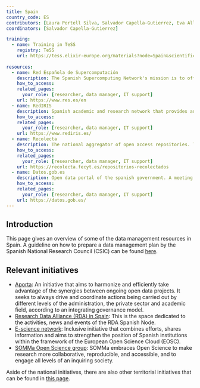 ```yaml
---
title: Spain
country_code: ES
contributors: [Laura Portell Silva, Salvador Capella-Gutierrez, Eva Alloza]
coordinators: [Salvador Capella-Gutierrez]

training:
  - name: Training in TeSS
    registry: TeSS
    url: https://tess.elixir-europe.org/materials?node=Spain&scientific_topics=Data+management
    
resources:
  - name: Red Española de Supercomputación
    description: The Spanish Supercomputing Network's mission is to offer the resources and services of supercomputing and data management necessary for the development of innovative and high-quality scientific and technological projects, through competitive calls based on the scientific excellence of the projects to be developed.
    how_to_access: 
    related_pages:
      your_role: [researcher, data manager, IT support]
    url: https://www.res.es/en
  - name: RedIRIS
    description: Spanish academic and research network that provides advanced communication services to the scientific community and national universities.
    how_to_access: 
    related_pages:
      your_role: [researcher, data manager, IT support]
    url: https://www.rediris.es/
  - name: Recolecta
    description: The national aggregator of open access repositories. This platform brings together all the Spanish digital infrastructures in which open access research results are published and / or deposited.
    how_to_access: 
    related_pages:
      your_role: [researcher, data manager, IT support]
    url: https://recolecta.fecyt.es/repositorios-recolectados 
  - name: Datos.gob.es
    description: Open data portal of the spanish government. A meeting point for the various actors that make up the open data ecosystem.
    how_to_access: 
    related_pages:
      your_role: [researcher, data manager, IT support]
    url: https://datos.gob.es/
---
```


## Introduction 

This page gives an overview of some of the data management resources in Spain. A guideline on how to prepare a data management plan by the Spanish National Research Council (CSIC) can be found [here](https://digital.csic.es/dc/politicas/preparacion-planes-gestion-datos.jsp).

## Relevant initiatives

- [Aporta](https://datos.gob.es/es/acerca-de-la-iniciativa-aporta): An initiative that aims to harmonize and efficiently take advantage of the synergies between ongoing open data projects. It seeks to always drive and coordinate actions being carried out by different levels of the administration, the private sector and academic field, according to an integrating governance model.
- [Research Data Alliance (RDA) in Spain](https://www.rd-alliance.org/groups/rda-spain): This is the space dedicated to the activities, news and events of the RDA Spanish Node.
- [E-science network](https://www.e-ciencia.es/): Inclusive initiative that combines efforts, shares information and aims to strengthen the position of Spanish institutions within the framework of the European Open Science Cloud (EOSC).
- [SOMMa Open Science group](https://www.somma.es/research/open-science): SOMMa embraces Open Science to make research more collaborative, reproducible, and accessible, and to engage all levels of an inquiring society.

Aside of the national initiatives, there are also other territorial initiatives that can be found in [this page](https://datos.gob.es/es/iniciativas/categoria/salud-2285/categoria/ciencia-y-tecnologia-2271).
